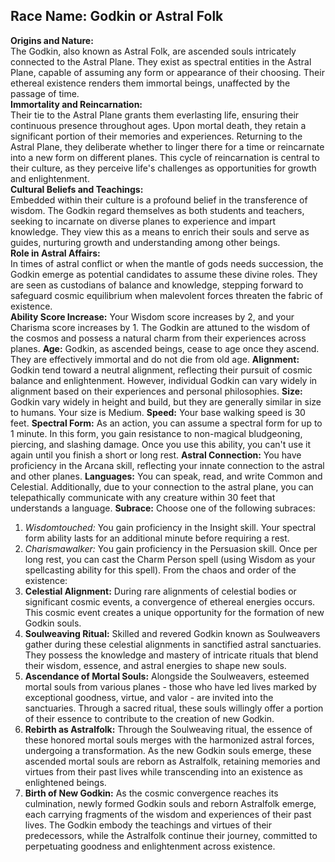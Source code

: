 **Race Name:** Godkin or Astral Folk
---
**Origins and Nature:**  
The Godkin, also known as Astral Folk, are ascended souls intricately connected to the Astral Plane. They exist as spectral entities in the Astral Plane, capable of assuming any form or appearance of their choosing. Their ethereal existence renders them immortal beings, unaffected by the passage of time.  
**Immortality and Reincarnation:**  
Their tie to the Astral Plane grants them everlasting life, ensuring their continuous presence throughout ages. Upon mortal death, they retain a significant portion of their memories and experiences. Returning to the Astral Plane, they deliberate whether to linger there for a time or reincarnate into a new form on different planes. This cycle of reincarnation is central to their culture, as they perceive life's challenges as opportunities for growth and enlightenment.  
**Cultural Beliefs and Teachings:**  
Embedded within their culture is a profound belief in the transference of wisdom. The Godkin regard themselves as both students and teachers, seeking to incarnate on diverse planes to experience and impart knowledge. They view this as a means to enrich their souls and serve as guides, nurturing growth and understanding among other beings.  
**Role in Astral Affairs:**  
In times of astral conflict or when the mantle of gods needs succession, the Godkin emerge as potential candidates to assume these divine roles. They are seen as custodians of balance and knowledge, stepping forward to safeguard cosmic equilibrium when malevolent forces threaten the fabric of existence.  
**Ability Score Increase:** Your Wisdom score increases by 2, and your Charisma score increases by 1. The Godkin are attuned to the wisdom of the cosmos and possess a natural charm from their experiences across planes.
**Age:** Godkin, as ascended beings, cease to age once they ascend. They are effectively immortal and do not die from old age.
**Alignment:** Godkin tend toward a neutral alignment, reflecting their pursuit of cosmic balance and enlightenment. However, individual Godkin can vary widely in alignment based on their experiences and personal philosophies.
**Size:** Godkin vary widely in height and build, but they are generally similar in size to humans. Your size is Medium.
**Speed:** Your base walking speed is 30 feet.
**Spectral Form:** As an action, you can assume a spectral form for up to 1 minute. In this form, you gain resistance to non-magical bludgeoning, piercing, and slashing damage. Once you use this ability, you can't use it again until you finish a short or long rest.
**Astral Connection:** You have proficiency in the Arcana skill, reflecting your innate connection to the astral and other planes.
**Languages:** You can speak, read, and write Common and Celestial. Additionally, due to your connection to the astral plane, you can telepathically communicate with any creature within 30 feet that understands a language.
**Subrace:** Choose one of the following subraces:
1. _Wisdomtouched:_ You gain proficiency in the Insight skill. Your spectral form ability lasts for an additional minute before requiring a rest.
2. _Charismawalker:_ You gain proficiency in the Persuasion skill. Once per long rest, you can cast the Charm Person spell (using Wisdom as your spellcasting ability for this spell).
From the chaos and order of the existence:
1. **Celestial Alignment:** During rare alignments of celestial bodies or significant cosmic events, a convergence of ethereal energies occurs. This cosmic event creates a unique opportunity for the formation of new Godkin souls.
2. **Soulweaving Ritual:** Skilled and revered Godkin known as Soulweavers gather during these celestial alignments in sanctified astral sanctuaries. They possess the knowledge and mastery of intricate rituals that blend their wisdom, essence, and astral energies to shape new souls.
3. **Ascendance of Mortal Souls:** Alongside the Soulweavers, esteemed mortal souls from various planes - those who have led lives marked by exceptional goodness, virtue, and valor - are invited into the sanctuaries. Through a sacred ritual, these souls willingly offer a portion of their essence to contribute to the creation of new Godkin.
4. **Rebirth as Astralfolk:** Through the Soulweaving ritual, the essence of these honored mortal souls merges with the harmonized astral forces, undergoing a transformation. As the new Godkin souls emerge, these ascended mortal souls are reborn as Astralfolk, retaining memories and virtues from their past lives while transcending into an existence as enlightened beings.
5. **Birth of New Godkin:** As the cosmic convergence reaches its culmination, newly formed Godkin souls and reborn Astralfolk emerge, each carrying fragments of the wisdom and experiences of their past lives. The Godkin embody the teachings and virtues of their predecessors, while the Astralfolk continue their journey, committed to perpetuating goodness and enlightenment across existence.